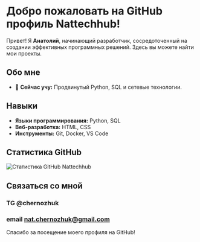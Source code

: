 # Добро пожаловать на GitHub профиль Nattechhub!

Привет! Я **Анатолий**, начинающий разработчик, сосредоточенный на создании эффективных программных решений. Здесь вы можете найти мои проекты.

## Обо мне

- 🌱 **Сейчас учу:** Продвинутый Python, SQL и сетевые технологии.


## Навыки

- **Языки программирования:** Python, SQL
- **Веб-разработка:** HTML, CSS
- **Инструменты:** Git, Docker, VS Code


## Статистика GitHub

![Статистика GitHub Nattechhub](https://github-readme-stats.vercel.app/api?username=Nattechhub&show_icons=true&theme=radical)

## Связаться со мной
### TG @chernozhuk
### email nat.chernozhuk@gmail.com

Спасибо за посещение моего профиля на GitHub!

